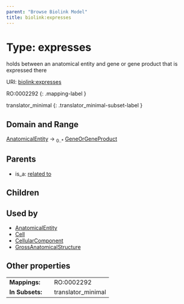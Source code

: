 ```yaml
---
parent: "Browse Biolink Model"
title: biolink:expresses
---
```


# Type: expresses


holds between an anatomical entity and gene or gene product that is expressed there

URI: [biolink:expresses](https://w3id.org/biolink/vocab/expresses)

RO:0002292
{: .mapping-label }


translator_minimal
{: .translator_minimal-subset-label }


## Domain and Range

[AnatomicalEntity](AnatomicalEntity.md) ->  <sub>0..*</sub> [GeneOrGeneProduct](GeneOrGeneProduct.md)

## Parents

 *  is_a: [related to](related_to.md)

## Children


## Used by

 * [AnatomicalEntity](AnatomicalEntity.md)
 * [Cell](Cell.md)
 * [CellularComponent](CellularComponent.md)
 * [GrossAnatomicalStructure](GrossAnatomicalStructure.md)

## Other properties

|  |  |  |
| --- | --- | --- |
| **Mappings:** | | RO:0002292 |
| **In Subsets:** | | translator_minimal |

